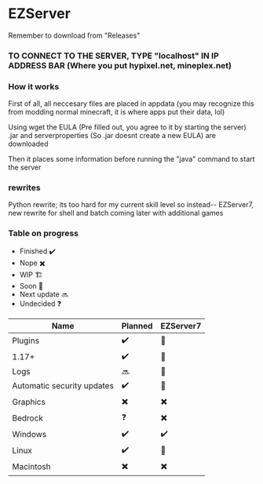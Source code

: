 # EZServer
Remember to download from "Releases"

### TO CONNECT TO THE SERVER, TYPE "localhost" IN IP ADDRESS BAR (Where you put hypixel.net, mineplex.net)


### How it works

First of all, all neccesary files are placed in appdata (you may recognize this from modding normal minecraft, it is where apps put their data, lol)

Using wget the EULA (Pre filled out, you agree to it by starting the server) .jar and serverproperties (So .jar doesnt create a new EULA) are downloaded

Then it places some information before running the "java" command to start the server

### rewrites

Python rewrite; its too hard for my current skill level so instead--
EZServer7, new rewrite for shell and batch 
coming later with additional games

### Table on progress

- Finished ✔️
- Nope ✖️
- WIP 🏗️
- Soon 🚧
- Next update 🔜
- Undecided ❓

| Name | Planned | EZServer7 |
| ----------- | ----------- | ----------- |
| Plugins | ✔️ | 🚧 |
| 1.17+ | ✔️ | 🚧 |
| Logs | 🔜 | 🚧 |
| Automatic security updates | ✔️ | 🚧 |
| Graphics | ✖️ | ✖️ |
| Bedrock | ❓ | ✖️ |
| Windows | ✔️ | ✔️ |
| Linux | ✔️ | 🚧 |
| Macintosh | ✖️ | ✖️ |
